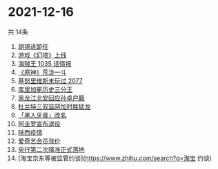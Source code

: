 # 2021-12-16
  共 14条

  <!-- BEGIN -->
  <!-- 最后更新时间:Thu Dec 16 2021 23:11:39 GMT+0000 (Coordinated Universal Time) -->
  1. [胡锡进卸任](https://www.zhihu.com/search?q=胡锡进)
1. [游戏《幻塔》上线](https://www.zhihu.com/search?q=幻塔)
1. [海贼王 1035 话情报](https://www.zhihu.com/search?q=海贼王)
1. [《原神》荒泷一斗](https://www.zhihu.com/search?q=原神)
1. [基努里维斯未玩过 2077](https://www.zhihu.com/search?q=赛博朋克2077)
1. [库里加冕历史三分王](https://www.zhihu.com/search?q=库里)
1. [黑龙江北安回应孙卓户籍](https://www.zhihu.com/search?q=孙卓)
1. [杜兰特三双篮网加时胜猛龙](https://www.zhihu.com/search?q=篮网)
1. [「黑人牙膏」改名](https://www.zhihu.com/search?q=黑人牙膏)
1. [阿圭罗宣布退役](https://www.zhihu.com/search?q=阿圭罗)
1. [陕西疫情](https://www.zhihu.com/search?q=陕西)
1. [爱奇艺会员涨价](https://www.zhihu.com/search?q=爱奇艺)
1. [央行第二次降准正式落地](https://www.zhihu.com/search?q=央行降准)
1. [淘宝京东等被监管约谈](https://www.zhihu.com/search?q=淘宝 约谈)
  <!-- END -->
  